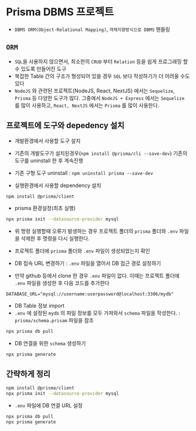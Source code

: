 # Prisma DBMS 프로젝트

- `DBMS ORM(Object-Relational Mapping)`, `객체지향방식으로 DBMS` 핸들링

## `ORM`

- `SQL`을 사용하지 않으면서, 최소한의 `CRUD` 부터 `Relation` 등을 쉽게 프로그래밍 할수 있도록 만들어진 도구
- 복잡한 Table 간의 구조가 형성되어 있을 경우 `SQL` 보다 작성하기가 더 어려울 수도 있다
- `NodeJS` 와 관련된 프로젝트(NodeJS, React, NextJS) 에서는 `Sequelize`, `Prisma` 등 다양한 도구가 많다. 그중에서 `NodeJS + Express` 에서는 `Sequelize` 를 많이 사용하고, `React, NextJS` 에서는 `Prisma` 를 많이 사용한다.

## 프로젝트에 도구와 depedency 설치

- 개발환경에서 사용할 도구 설치
- 기존의 개발도구가 설치된경우(`npm install @prisma/cli --save-dev`) 기존의 도구를 uninstall 한 후 계속진행
- 기존 구형 도구 uninstall : `npm uninstall prisma --save-dev`

- 실행환경에서 사용할 dependency 설치

```bash
npm install @prisma/client
```

- prisma 환경설정(최초 실행)

```bash
npx prisma init --datasource-provider mysql
```

- 위 명령 실행할때 오류가 발생하는 경우 프로젝트 폴더의 `prisma` 폴더와 `.env` 파일을 삭제한 후 명령을 다시 실행한다.

- 프로젝트 폴더에 `prisma` 폴더와 `.env` 파일이 생성되었는지 확인
- DB 접속 URL 변경하기 : `.env` 파일을 열어서 DB 접근 경로 설정하기
- 만약 github 등에서 clone 한 경우 `.env` 파일이 없다. 이때는 프로젝트 폴더에 `.env` 파일을 생성한 후 다음 코드를 추가한다

```text
DATABASE_URL="mysql://username:userpassword@localhost:3306/mydb"
```

- DB Table 정보 import
- `.env` 에 설정된 `mydb` 의 파일 정보를 모두 가져와서 `schema` 파일을 작성한다. : `prisma/schema.prisam` 파일을 참조

```bash
npx prisma db pull
```

- DB 연결을 위한 `schema` 생성하기

```bash
npx prisma generate
```

## 간략하게 정리

```bash
npm install @prisma/client
npx prisma init --datasource-provider mysql
```

- `.env` 파일에 DB 연결 URL 설정

```bash
npx prisma db pull
npx prisma generate
```
